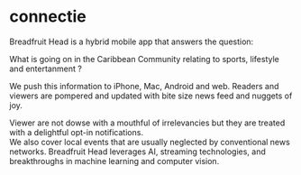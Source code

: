 # connectie
Breadfruit Head is a hybrid mobile app that answers the question: 

What is going on in the Caribbean Community relating to sports, lifestyle and entertanment ?

We push this information to iPhone, Mac, Android and web.
Readers and viewers are pompered and updated with bite size news feed and nuggets of joy. 

Viewer are not dowse with a mouthful of irrelevancies but they are treated with a delightful opt-in notifications.  
We also cover local events that are usually neglected by conventional news networks. 
Breadfruit Head leverages AI, streaming technologies, and breakthroughs in machine learning and computer vision. 
